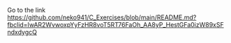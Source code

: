 Go to the link https://github.com/neko941/C_Exercises/blob/main/README.md?fbclid=IwAR2WvwoxpYyFzHR8voT5RT76FaOh_AA8yP_HestGFa0izW89xSFndxdygcQ
